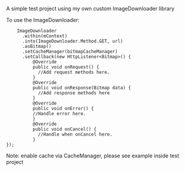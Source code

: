 A simple test project using my own custom ImageDownloader library 

To use the ImageDownloader:

		ImageDownloader
          .within(mContext)
          .into(ImageDownloader.Method.GET, url)
          .asBitmap()
          .setCacheManager(bitmapCacheManager)
          .setCallback(new HttpListener<Bitmap>() {
              @Override
              public void onRequest() {
                //Add request methods here.
              }
              @Override
              public void onResponse(Bitmap data) {
                //Add response methods here
              }
              @Override
              public void onError() {
              //Handle error here.
              }
              @Override
              public void onCancel() {
                //Handle when onCancel here.
              }
  	});
          
Note: enable cache via CacheManager, please see example inside test project
